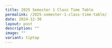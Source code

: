 ```yaml
---
title: 2025 Semester 1 Class Time Table
permalink: /2025-semester-1-class-time-table/
date: 2024-12-30
layout: post
description: ""
image: ""
variant: tiptap
---
```

